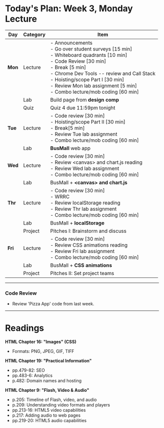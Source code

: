 # Today's Plan: Week 3, Monday Lecture

|Day|Category|Item|
|---|---|---|
|**Mon**|Lecture|- Announcements<br>- Go over student surveys [15 min]<br>- Whiteboard quadrants [10 min]<br>- Code Review [30 min]<br>- Break [5 min]<br>- Chrome Dev Tools -- review and Call Stack<br>- Hoisting/scope Part I [30 min]<br>- Review Mon lab assignment [5 min]<br>- Combo lecture/mob coding [60 min]|
|   |Lab |Build page from **design comp**|
|   |Quiz|Quiz 4 due 11:59pm tonight|
|**Tue**|Lecture|- Code review [30 min]<br>- Hoisting/scope Part II [30 min]<br>- Break[5 min]<br>- Review Tue lab assignment<br>- Combo lecture/mob coding [60 min]|
|   |Lab |**BusMall** web app|
|**Wed**|Lecture|- Code review [30 min]<br>- Review &lt;canvas&gt; and chart.js reading<br>- Review Wed lab assignment<br>- Combo lecture/mob coding [60 min]|
|   |Lab |BusMall + **&lt;canvas&gt; and chart.js**|
|**Thr**|Lecture|- Code review [30 min]<br>- WRRC<br>- Review localStorage reading<br>- Review Thr lab assignment<br>- Combo lecture/mob coding [60 min]|
|   |Lab |BusMall + **localStorage**|
|   |Project|Pitches I: Brainstorm and discuss|
|**Fri**|Lecture|- Code review [30 min]<br>- Review CSS animations reading<br>- Review Fri lab assignment<br>- Combo lecture/mob coding [60 min]|
|   |Lab |BusMall + **CSS animations**|
|   |Project|Pitches II: Set project teams|

---

### Code Review

- Review 'Pizza App' code from last week.

---

# Readings

**HTML Chapter 16: "Images" (CSS)**
- Formats: PNG, JPEG, GIF, TIFF

**HTML Chapter 19: "Practical Information"**
- pp.479-82: SEO
- pp.483-6: Analytics
- p.482: Domain names and hosting

**HTML Chapter 9: "Flash, Video & Audio"**
- p.205: Timeline of Flash, video, and audio
- p.209: Understanding video formats and players
- pp.213-16: HTML5 video capabilities
- p.217: Adding audio to web pages
- pp.219-20: HTML5 audio capabilities
